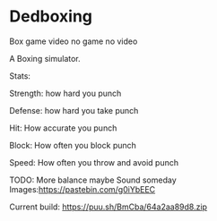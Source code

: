 # Dedboxing
Box game video no game no video


A Boxing simulator.

Stats:

Strength: how hard you punch

Defense: how hard you take punch

Hit: How accurate you punch

Block: How often you block punch

Speed: How often you throw and avoid punch



TODO:
More balance maybe
Sound someday
Images:https://pastebin.com/g0iYbEEC


Current build: https://puu.sh/BmCba/64a2aa89d8.zip
